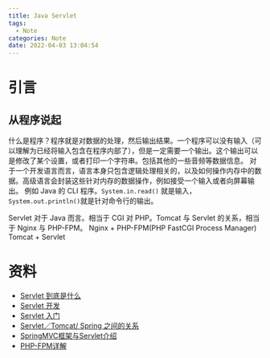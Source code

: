 ```yaml
---
title: Java Servlet
tags:
  - Note
categories: Note
date: 2022-04-03 13:04:54
---
```


# 引言

## 从程序说起
什么是程序？程序就是对数据的处理，然后输出结果。一个程序可以没有输入（可以理解为已经将输入包含在程序内部了），但是一定需要一个输出。这个输出可以是修改了某个设置，或者打印一个字符串。包括其他的一些音频等数据信息。
对于一个开发语言而言，语言本身只包含逻辑处理相关的，以及如何操作内存中的数据。高级语言会封装这些针对内存的数据操作，例如接受一个输入或者向屏幕输出。
例如 Java 的 CLI 程序。`System.in.read()` 就是输入，`System.out.println()`就是针对命令行的输出。

Servlet 对于 Java 而言。相当于 CGI 对 PHP。Tomcat 与 Servlet 的关系，相当于 Nginx 与 PHP-FPM。 
Nginx + PHP-FPM(PHP FastCGI Process Manager)
Tomcat + Servlet

# 资料
- [Servlet 到底是什么](http://c.biancheng.net/servlet2/what-is-servlet.html)
- [Servlet 开发](https://www.liaoxuefeng.com/wiki/1252599548343744/1266264743830016)
- [Servlet 入门](https://www.liaoxuefeng.com/wiki/1252599548343744/1304265949708322)
- [Servlet／Tomcat/ Spring 之间的关系](https://www.cnblogs.com/shawshawwan/p/9002126.html)
- [SpringMVC框架与Servlet介绍](https://blog.csdn.net/yuanyuan214365/article/details/78309281)
- [PHP-FPM详解](https://www.cnblogs.com/followyou/p/9460058.html)